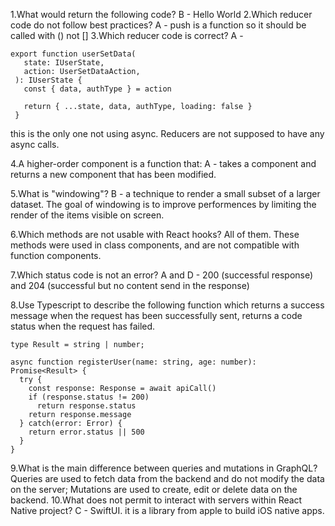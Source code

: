 1.What would return the following code? B - 
<ScrollView>
   <View>
     <Text>Hello</Text>
     <Text>World</Text>
   </View>
 </ScrollView>
2.Which reducer code do not follow best practices? A - push is a function so it should be called with () not []
3.Which reducer code is correct? A - 
```
export function userSetData(
   state: IUserState,
   action: UserSetDataAction,
 ): IUserState {
   const { data, authType } = action
 
   return { ...state, data, authType, loading: false }
 }
 ```
 this is the only one not using async. Reducers are not supposed to have any async calls.

4.A higher-order component is a function that: A - takes a component and returns a new component that has been modified.

5.What is "windowing"? B - a technique to render a small subset of a larger dataset. The goal of windowing is to improve performences by limiting the render of the items visible on screen.

6.Which methods are not usable with React hooks? All of them. These methods were used in class components, and are not compatible with function components.

7.Which status code is not an error? A and D - 200 (successful response) and 204 (successful but no content send in the response)

8.Use Typescript to describe the following function which returns a success message when the request has been successfully sent, returns a code status when the request has failed.

```
type Result = string | number;

async function registerUser(name: string, age: number): Promise<Result> {
  try {
    const response: Response = await apiCall()
    if (response.status != 200)
      return response.status
    return response.message
  } catch(error: Error) {
    return error.status || 500
  }
}
```

9.What is the main difference between queries and mutations in GraphQL?
Queries are used to fetch data from the backend and do not modify the data on the server;
Mutations are used to create, edit or delete data on the backend.
10.What does not permit to interact with servers within React Native project? C - SwiftUI. it is a library from apple to build iOS native apps.